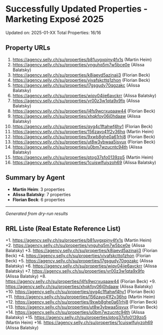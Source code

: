 # Successfully Updated Properties - Marketing Exposé 2025

Updated on: 2025-01-XX
Total Properties: 16/16

## Property URLs

1. https://agency.selly.ch/su/properties/b81uygxpjny4fx1s (Martin Heim)
2. https://agency.selly.ch/su/properties/ynguhq5m7w5bce0e (Alissa Balatsky)
3. https://agency.selly.ch/su/properties/k8iaevd5azinaij3 (Florian Beck)
4. https://agency.selly.ch/su/properties/vivafskcttq1zhon (Florian Beck)
5. https://agency.selly.ch/su/properties/l7gsgudy70qgzakc (Alissa Balatsky)
6. https://agency.selly.ch/su/properties/wiqy04ije6avckrr (Alissa Balatsky)
7. https://agency.selly.ch/su/properties/yr00z3w1qta9x9fp (Alissa Balatsky)
8. https://agency.selly.ch/su/properties/l4fs9wcrxuqaaw44 (Florian Beck)
9. https://agency.selly.ch/su/properties/xhqkfoy06j0hdaaw (Alissa Balatsky)
10. https://agency.selly.ch/su/properties/qvg4c1ftahwf4hy1 (Florian Beck)
11. https://agency.selly.ch/su/properties/156zayo41f2v36hq (Martin Heim)
12. https://agency.selly.ch/su/properties/9xwb8ghe0a61rhj8 (Florian Beck)
13. https://agency.selly.ch/su/properties/ut8w3ybwaa5isvux (Florian Beck)
14. https://agency.selly.ch/su/properties/u0bm7wzucntc94th (Alissa Balatsky)
15. https://agency.selly.ch/su/properties/ptog37sfo0139zp5 (Martin Heim)
16. https://agency.selly.ch/su/properties/1cuiswlfuiyzoh69 (Alissa Balatsky)

## Summary by Agent

- **Martin Heim**: 3 properties
- **Alissa Balatsky**: 7 properties
- **Florian Beck**: 6 properties

---

_Generated from dry-run results_

## RRL Liste (Real Estate Reference List)

+1. https://agency.selly.ch/su/properties/b81uygxpjny4fx1s (Martin Heim)
+2. https://agency.selly.ch/su/properties/ynguhq5m7w5bce0e (Alissa Balatsky)
+3. https://agency.selly.ch/su/properties/k8iaevd5azinaij3 (Florian Beck)
+4. https://agency.selly.ch/su/properties/vivafskcttq1zhon (Florian Beck)
+5. https://agency.selly.ch/su/properties/l7gsgudy70qgzakc (Alissa Balatsky)
+6. https://agency.selly.ch/su/properties/wiqy04ije6avckrr (Alissa Balatsky)
+7. https://agency.selly.ch/su/properties/yr00z3w1qta9x9fp (Alissa Balatsky)
+8. https://agency.selly.ch/su/properties/l4fs9wcrxuqaaw44 (Florian Beck)
+9. https://agency.selly.ch/su/properties/xhqkfoy06j0hdaaw (Alissa Balatsky)
+10. https://agency.selly.ch/su/properties/qvg4c1ftahwf4hy1 (Florian Beck)
+11. https://agency.selly.ch/su/properties/156zayo41f2v36hq (Martin Heim)
+12. https://agency.selly.ch/su/properties/9xwb8ghe0a61rhj8 (Florian Beck)
+13. https://agency.selly.ch/su/properties/ut8w3ybwaa5isvux (Florian Beck)
+14. https://agency.selly.ch/su/properties/u0bm7wzucntc94th (Alissa Balatsky)
+15. https://agency.selly.ch/su/properties/ptog37sfo0139zp5 (Martin Heim)
+16. https://agency.selly.ch/su/properties/1cuiswlfuiyzoh69 (Alissa Balatsky)
